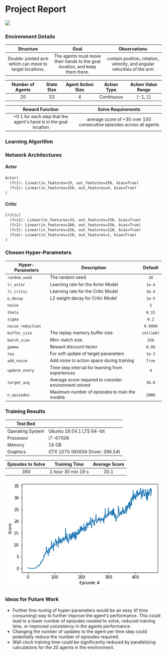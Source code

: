 # Project Report

![](./images/cc_20_.gif)



### Environment Details

|                       Structure                        |                             Goal                             |                         Observations                         |
| :----------------------------------------------------: | :----------------------------------------------------------: | :----------------------------------------------------------: |
| Double-jointed arm which can move to target locations. | The agents must move their hands to the goal location, and keep them there. | contain position, rotation, velocity, and angular velocities of the arm |

| Number of Agents | State Size | Agent Action Size | Action Type | Action Value Range |
| :--------------: | :--------: | :---------------: | :---------: | :----------------: |
|        20        |     33     |         4         | Continuous  |      [-1, 1]       |

|                       Reward Function                        |                      Solve Requirements                      |
| :----------------------------------------------------------: | :----------------------------------------------------------: |
| +0.1 for each step that the agent's hand is in the goal location | average score of +30 over 100 consecutive episodes across all agents |



### Learning Algorithm



### Network Architectures

#### Actor

```
Actor(
  (fc1): Linear(in_features=33, out_features=256, bias=True)
  (fc2): Linear(in_features=256, out_features=4, bias=True)
)
```

#### Critic

```
Critic(
  (fcs1): Linear(in_features=33, out_features=256, bias=True)
  (fc2): Linear(in_features=260, out_features=256, bias=True)
  (fc3): Linear(in_features=256, out_features=128, bias=True)
  (fc4): Linear(in_features=128, out_features=1, bias=True)
)
```



### Chosen Hyper-Parameters

| Hyper-Parameters  | Description                                           |  Default   |
| ----------------- | ----------------------------------------------------- | :--------: |
| `random_seed`     | The random seed                                       |    `10`    |
| `lr_actor`        | Learning rate for the Actor Model                     |   `1e-4`   |
| `lr_critic`       | Learning rate for the Critic Model                    |   `3e-4`   |
| `w_decay`         | L2 weight decay for Critic Model                      |   `1e-5`   |
| `noise`           |                                                       |    `2`     |
| `theta`           |                                                       |   `0.15`   |
| `sigma`           |                                                       |   `0.2`    |
| `noise_reduction` |                                                       |  `0.9999`  |
| `buffer_size`     | The replay memory buffer size                         | `int(1e6)` |
| `batch_size`      | Mini-batch size                                       |   `256`    |
| `gamma`           | Reward discount factor                                |   `0.99`   |
| `tau`             | For soft update of target parameters                  |   `1e-3`   |
| `add_noise`       | Add noise to action space during training             |   `True`   |
| `update_every`    | Time step interval for learning from experiences      |    `4`     |
| `target_avg`      | Average score required to consider environment solved |   `30.0`   |
| `n_episodes`      | Maximum number of episodes to train the models        |   `2000`   |



### Training Results

| Test Bed         |                                  |
| ---------------- | -------------------------------- |
| Operating System | Ubuntu 18.04.1 LTS 64-bit        |
| Processor        | i7-6700K                         |
| Memory           | 16 GB                            |
| Graphics         | GTX 1070 (NVIDIA Driver: 396.54) |

| Episodes to Solve |   Training Time    | Average Score |
| :---------------: | :----------------: | :-----------: |
|        360        | 1 hour 30 min 19 s |     30.1      |

![](./images/cc-ddpg_plot_large.png)

### Ideas for Future Work

* Further fine-tuning of hyper-parameters would be an easy (if time consuming) way to further improve the agent's performance. This could lead to a lower number of episodes needed to solve, reduced training time, or improved consistency in the agents performance.
* Changing the number of updates to the agent per time step could potentially reduce the number of episodes required.
* Wall clock training time could be significantly reduced by parallelizing calculations for the 20 agents in the environment.